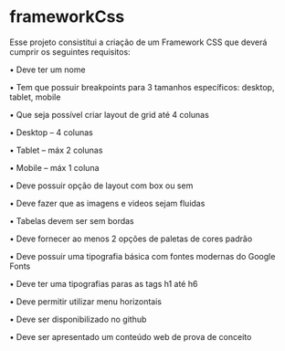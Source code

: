 # frameworkCss
Esse projeto consistitui a criação de um Framework CSS que deverá cumprir os seguintes requisitos:

• Deve ter um nome

• Tem que possuir breakpoints para 3 tamanhos específicos: desktop, tablet, mobile

• Que seja possível criar layout de grid até 4 colunas

• Desktop – 4 colunas

• Tablet – máx 2 colunas

• Mobile – máx 1 coluna

• Deve possuir opção de layout com box ou sem

• Deve fazer que as imagens e videos sejam fluidas

• Tabelas devem ser sem bordas

• Deve fornecer ao menos 2 opções de paletas de cores padrão

• Deve possuir uma tipografia básica com fontes modernas do Google
Fonts

• Deve ter uma tipografias paras as tags h1 até h6

• Deve permitir utilizar menu horizontais

• Deve ser disponibilizado no github

• Deve ser apresentado um conteúdo web de prova de conceito

